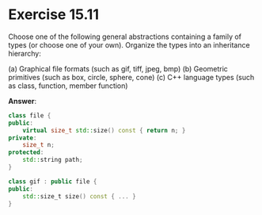 # Exercise 15.11

Choose one of the following general abstractions containing a family of types (or choose one of your own). Organize the types into an inheritance hierarchy:

(a) Graphical file formats (such as gif, tiff, jpeg, bmp)
(b) Geometric primitives (such as box, circle, sphere, cone)
(c) C++ language types (such as class, function, member function)

**Answer**:

```cpp
class file {
public:
    virtual size_t std::size() const { return n; }
private:
    size_t n;
protected:
    std::string path;
}

class gif : public file {
public:
    std::size_t size() const { ... }
}
```